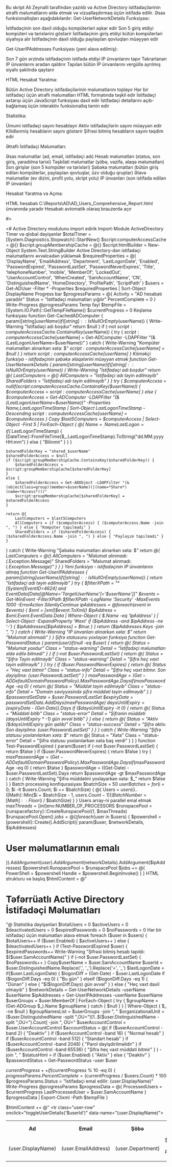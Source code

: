 Bu skript Ali Zeynalli tərəfindən yazılıb və Active Directory istifadəçilərinin ətraflı məlumatlarını əldə etmək və vizuallaşdırmaq üçün istifadə edilir. Əsas funksionallıqları aşağıdakılardır:
Get-UserNetworkDetails Funksiyası:

İstifadəçinin son daxil olduğu kompüterləri aşkar edir
Son 5 giriş etdiyi kompüteri və tarixlərini göstərir
İstifadəçinin giriş etdiyi bütün kompüterləri siyahıya alır
İstifadəçinin daxil olduğu paylaşılan qovluqları müəyyən edir

Get-UserIPAddresses Funksiyası (yeni əlavə edilmiş):

Son 7 gün ərzində istifadəçinin istifadə etdiyi IP ünvanlarını tapır
Təkrarlanan IP ünvanlarını aradan qaldırır
Tapılan bütün IP ünvanlarını vergüllə ayrılmış siyahı şəklində qaytarır

HTML Hesabat Yaratma:

Bütün Active Directory istifadəçilərinin məlumatlarını toplayır
Hər bir istifadəçi üçün ətraflı məlumatları HTML formatında təşkil edir
İstifadəçi axtarışı üçün JavaScript funksiyası daxil edir
İstifadəçi detallarını açıb-bağlamaq üçün interaktiv funksionallıq təmin edir

Statistika:

Ümumi istifadəçi sayını hesablayır
Aktiv istifadəçilərin sayını müəyyən edir
Kilidlənmiş hesabların sayını göstərir
Şifrəsi bitmiş hesabların sayını təqdim edir

Ətraflı İstifadəçi Məlumatları:

Əsas məlumatlar (ad, email, istifadəçi adı)
Hesab məlumatları (status, son giriş, yaradılma tarixi)
Təşkilati məlumatlar (şöbə, vəzifə, əlaqə məlumatları)
Son girişlər (son 5 kompüter və tarixləri)
Şəbəkə məlumatları (bütün giriş edilən kompüterlər, paylaşılan qovluqlar, üzv olduğu qruplar)
Əlavə məlumatlar (ev dizini, profil yolu, skript yolu)
IP ünvanları (son istifadə edilən IP ünvanları)

Hesabat Yaratma və Açma:

HTML hesabatı C:\Reports\AD\AD_Users_Comprehensive_Report.html ünvanında yaradır
Hesabatı avtomatik olaraq brauzerdə açır

#>

<#
Active Directory modulunu import edirik
Import-Module ActiveDirectory
Timer və qlobal dəyişənlər
$totalTimer = [System.Diagnostics.Stopwatch]::StartNew()
$script:computerAccessCache = @{}
$script:groupMembershipCache = @{}
$script:htmlBuilder = New-Object System.Text.StringBuilder
Active Directory-dən istifadəçi məlumatlarını əvvəlcədən yükləmək
$requiredProperties = @(
'DisplayName', 'EmailAddress', 'Department', 'LastLogonDate',
'Enabled', 'PasswordExpired', 'PasswordLastSet', 'PasswordNeverExpires',
'Title', 'telephoneNumber', 'mobile', 'MemberOf', 'LockedOut',
'UserAccountControl', 'WhenCreated', 'SamAccountName', 'CN',
'DistinguishedName', 'HomeDirectory', 'ProfilePath', 'ScriptPath'
)
$users = Get-ADUser -Filter * -Properties $requiredProperties | Sort-Object DisplayName
Progress bar
$progressParams = @{
Activity = "AD hesabatı yaradılır"
Status = "İstifadəçi məlumatları yığılır"
PercentComplete = 0
}
Write-Progress @progressParams
Temp fayl
$tempFile = [System.IO.Path]::GetTempFileName()
$currentProgress = 0
Keşləmə funksiyası
function Get-CachedADComputer {
param([string]$userName)
if ([string]::IsNullOrEmpty($userName)) {
Write-Warning "İstifadəçi adı boşdur"
return $null
}
if (-not $script:computerAccessCache.ContainsKey($userName)) {
try {
$script:computerAccessCache[$userName] = Get-ADComputer -LDAPFilter "(&(LastLogonUserName=$userName))"
}
catch {
Write-Warning "Kompüter məlumatları alınarkən xəta: $_"
$script:computerAccessCache[$userName] = $null
}
}
return $script:computerAccessCache[$userName]
}
Köməkçi funksiya - istifadəçinin şəbəkə əlaqələrini müəyyən etmək
function Get-UserNetworkDetails {
param([string]$userName)
if ([string]::IsNullOrEmpty($userName)) {
Write-Warning "İstifadəçi adı boşdur"
return @{
LastComputers = @()
AllComputers = "İstifadəçi adı təyin edilməyib"
SharedFolders = "İstifadəçi adı təyin edilməyib"
}
}
try {
$computerAccess = $null
if ($script:computerAccessCache.ContainsKey($userName)) {
$computerAccess = $script:computerAccessCache[$userName]
}
else {
$computerAccess = Get-ADComputer -LDAPFilter "(&(LastLogonUserName=$userName))" -Properties Name,LastLogonTimeStamp |
Sort-Object LastLogonTimeStamp -Descending
$script:computerAccessCache[$userName] = $computerAccess
}
Copy    $last5Computers = $computerAccess | Select-Object -First 5 | ForEach-Object {
        @{
            Name = $_.Name
            LastLogon = if ($_.LastLogonTimeStamp) {
                [DateTime]::FromFileTime($_.LastLogonTimeStamp).ToString("dd.MM.yyyy HH:mm")
            } else {
                "Bilinmir"
            }
        }
    }

    $sharedFolderKey = "shared_$userName"
    $sharedFolderAccess = $null
    if ($script:groupMembershipCache.ContainsKey($sharedFolderKey)) {
        $sharedFolderAccess = $script:groupMembershipCache[$sharedFolderKey]
    }
    else {
        $sharedFolderAccess = Get-ADObject -LDAPFilter "(&(objectClass=group)(member=$userName)(|(name=*Share*)(name=*Access*)))"
        $script:groupMembershipCache[$sharedFolderKey] = $sharedFolderAccess
    }

    return @{
        LastComputers = $last5Computers
        AllComputers = if ($computerAccess) { ($computerAccess.Name -join ", ") } else { "Kompüter tapılmadı" }
        SharedFolders = if ($sharedFolderAccess) { ($sharedFolderAccess.Name -join ", ") } else { "Paylaşım tapılmadı" }
    }
}
catch {
    Write-Warning "Şəbəkə məlumatları alınarkən xəta: $_"
    return @{
        LastComputers = @()
        AllComputers = "Məlumat alınmadı: $($_.Exception.Message)"
        SharedFolders = "Məlumat alınmadı: $($_.Exception.Message)"
    }
}
}
Yeni funksiya - istifadəçinin IP ünvanlarını almaq
function Get-UserIPAddresses {
param([string]$userName)
if ([string]::IsNullOrEmpty($userName)) {
return "İstifadəçi adı təyin edilməyib"
}
try {
$filterXPath = "*[System[EventID=4624] and EventData[Data[@Name='TargetUserName']='$userName']]"
$events = Get-WinEvent -FilterXPath $filterXPath -LogName 'Security' -MaxEvents 1000 -ErrorAction SilentlyContinue
$ipAddresses = @{}
foreach ($event in $events) {
$xml = [xml]$event.ToXml()
$ipAddress = $xml.Event.EventData.Data |
Where-Object { $.Name -eq 'IpAddress' } |
Select-Object -ExpandProperty '#text'
if ($ipAddress -and $ipAddress -ne '-') {
$ipAddresses[$ipAddress] = $true
}
}
return ($ipAddresses.Keys -join ", ")
}
catch {
Write-Warning "IP ünvanları alınarkən xəta: $"
return "Məlumat alınmadı"
}
}
Şifrə statusunu yoxlayan funksiya
function Get-PasswordStatus {
param($user)
if ($null -eq $user) {
return @{
Status = "Məlumat yoxdur"
Class = "status-warning"
Detail = "İstifadəçi məlumatları əldə edilə bilmədi"
}
}
if (-not $user.PasswordLastSet) {
return @{
Status = "Şifrə Təyin edilməyib"
Class = "status-warning"
Detail = "Şifrə heç vaxt təyin edilməyib"
}
}
try {
if ($user.PasswordNeverExpires) {
return @{
Status = "Heç vaxt bitmir"
Class = "status-info"
Detail = "Şifrə heç vaxt bitmır. Son dəyişilmə: $($user.PasswordLastSet)"
}
}
$maxPasswordAge = (Get-ADDefaultDomainPasswordPolicy).MaxPasswordAge.Days
if ($maxPasswordAge -eq 0) {
return @{
Status = "Müddət təyin edilməyib"
Class = "status-info"
Detail = "Domain səviyyəsində şifrə müddəti təyin edilməyib"
}
}
$passwordSetDate = $user.PasswordLastSet
$expiryDate = $passwordSetDate.AddDays($maxPasswordAge)
$daysUntilExpiry = ($expiryDate - (Get-Date)).Days
if ($daysUntilExpiry -lt 0) {
return @{
Status = "Müddəti bitib"
Class = "status-error"
Detail = "Şifrənin müddəti $($daysUntilExpiry * -1) gün əvvəl bitib"
}
}
else {
return @{
Status = "Aktiv ($daysUntilExpiry gün qalıb)"
Class = "status-success"
Detail = "Şifrə aktiv. Son dəyişilmə: $($user.PasswordLastSet)"
}
}
}
catch {
Write-Warning "Şifrə statusu yoxlanılarkən xəta: $_"
return @{
Status = "Xəta"
Class = "status-error"
Detail = "Şifrə statusu yoxlanılarkən xəta baş verdi"
}
}
}
function Test-PasswordExpired {
param($user)
if (-not $user.PasswordLastSet) { return $false }
if ($user.PasswordNeverExpires) { return $false }
try {
$maxPasswordAge = (Get-ADDefaultDomainPasswordPolicy).MaxPasswordAge.Days
if ($maxPasswordAge -eq 0) { return $false }
$passwordAge = ((Get-Date) - $user.PasswordLastSet).Days
return $passwordAge -gt $maxPasswordAge
}
catch {
Write-Warning "Şifrə müddətini yoxlayarkən xəta: $_"
return $false
}
}
Batch processing konfiqurasiyası
$batchSize = 50
$userBatches = for ($i = 0; $i -lt $users.Count; $i += $batchSize) {
@{
Users = $users[$i..([Math]::Min($i + $batchSize - 1, $users.Count - 1))]
BatchNumber = [Math]::Floor($i / $batchSize)
}
}
Users array-ni parallel emal etmək
$maxThreads = [int]$env:NUMBER_OF_PROCESSORS
$runspacePool = [runspacefactory]::CreateRunspacePool(1, $maxThreads)
$runspacePool.Open()
$jobs = @()
foreach ($user in $users) {
$powershell = [powershell]::Create().AddScript({
param($user, $networkDetails, $ipAddresses)
# User məlumatlarının emalı
}).AddArgument($user).AddArgument($networkDetails).AddArgument($ipAddresses)
$powershell.RunspacePool = $runspacePool
$jobs += @{
PowerShell = $powershell
Handle = $powershell.BeginInvoke()
}
}
HTML strukturu və başlıq
$htmlContent = @"
<!DOCTYPE html>
<html>
<head>
    <title>Təfərrüatlı Active Directory İstifadəçi Məlumatları</title>
    <meta charset="UTF-8">
    <style>
        /* Burada CSS kodları */
    </style>
    <script>
        /* Burada JavaScript kodları */
    </script>
</head>
<body>
    <div class="container">
        <h1>Təfərrüatlı Active Directory İstifadəçi Məlumatları</h1>
        <!-- Statistika və axtarış -->
        <table>
            <tr>
                <th>Ad</th>
                <th>Email</th>
                <th>Şöbə</th>
                <th>Son Giriş</th>
                <th>Status</th>
                <th>Şifrə Statusu</th>
            </tr>
"@
Statistika dəyişənləri
$totalUsers = 0
$activeUsers = 0
$deactivatedUsers = 0
$expiredPasswords = 0
$noPasswords = 0
Hər bir istifadəçi üçün məlumatları əlavə etmək
foreach ($user in $users) {
$totalUsers++
if ($user.Enabled) { $activeUsers++ } else { $deactivatedUsers++ }
if (Test-PasswordExpired $user) {
$expiredPasswords++
Write-Warning "Şifrəsi bitmiş hesab tapıldı: $($user.SamAccountName)"
}
if (-not $user.PasswordLastSet) { $noPasswords++ }
Copy$userName = $user.SamAccountName
$userId = $user.DistinguishedName.Replace(',', '_').Replace('=', '_')
$lastLogonDate = if($user.LastLogonDate) {
    $logonDiff = (Get-Date) - $user.LastLogonDate
    if ($logonDiff.Days -eq 0) { "Bu gün" }
    elseif ($logonDiff.Days -eq 1) { "Dünən" }
    else { "$($logonDiff.Days) gün əvvəl" }
} else { "Heç vaxt daxil olmayıb" }
$networkDetails = Get-UserNetworkDetails -userName $userName
$ipAddresses = Get-UserIPAddresses -userName $userName
$userGroups = $user.MemberOf | ForEach-Object {
    try {
        $groupName = (Get-ADGroup $_).Name
        $groupName
    } catch {
        $null
    }
} | Where-Object { $_ -ne $null }
$groupNamesList = $userGroups -join ", "
$organizationalUnit = ($user.DistinguishedName -split ",OU=")[1..$($user.DistinguishedName -split ",OU=").Count] -join ", OU="
$userAccountControl = $user.UserAccountControl
$accountStatus = @(
    if ($userAccountControl -band 2) { "Deaktiv" }
    if ($userAccountControl -band 16) { "Normal hesab" }
    if ($userAccountControl -band 512) { "Standart hesab" }
    if ($userAccountControl -band 2048) { "Parol dəyişdirilməlidir" }
    if ($userAccountControl -band 65536) { "Şifrə heç vaxt müddəti bitmir" }
) -join ", "
$statusHtml = if ($user.Enabled) {
    "<span class='status-active'>Aktiv</span>"
} else {
    "<span class='status-inactive'>Deaktiv</span>"
}
$passwordStatus = Get-PasswordStatus -user $user

$currentProgress++
if ($currentProgress % 10 -eq 0) {
    $progressParams.PercentComplete = ($currentProgress / $users.Count) * 100
    $progressParams.Status = "İstifadəçi emal edilir: $($user.DisplayName)"
    Write-Progress @progressParams
    $progressData = @{
        ProcessedUsers = $currentProgress
        LastProcessedUser = $user.SamAccountName
    }
    $progressData | Export-Clixml -Path $tempFile
}

$htmlContent += @"
    <tr class="user-row" onclick="toggleUserDetails('$userId')" data-name="$($user.DisplayName)">
        <td>$($user.DisplayName)</td>
        <td>$($user.EmailAddress)</td>
        <td>$($user.Department)</td>
        <td>$lastLogonDate</t

#>
 

